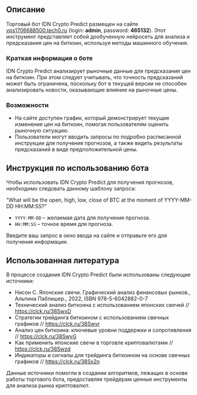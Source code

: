 ## Описание
Торговый бот IDN Crypto Predict размещен на сайте [vps1706688500.tech0.ru](https://vps1706688500.tech0.ru/) (login: **admin**, password: **465132**). Этот инструмент представляет собой дообученную нейросеть для анализа и предсказания цен на биткоин, используя методы машинного обучения.

### Краткая информация о боте
IDN Crypto Predict анализирует рыночные данные для предсказания цен на биткоин. При этом следует учитывать, что точность предсказаний может быть ограничена, поскольку бот в текущей версии не способен анализировать новости, оказывающие влияние на рыночные цены.

### Возможности
- На сайте доступен график, который демонстрирует текущие изменения цен на биткоин, помогая пользователям оценить рыночную ситуацию.
- Пользователи могут вводить запросы по подробно распмсанной инструкции для получения прогнозов, а также видеть результаты предсказаний в виде предположительной цены.

## Инструкция по использованию бота
Чтобы использовать IDN Crypto Predict для получения прогнозов, необходимо следовать данному шаблону запроса:

"What will be the open, high, low, close of BTC at the moment of YYYY-MM-DD HH:MM:SS?"

- `YYYY-MM-DD` – желаемая дата для получения прогноза.
- `HH:MM:SS` – точное время для прогноза.

Введите ваш запрос в окно ввода на сайте и отправьте его для получения информации.

## Использованная литература
В процессе создания IDN Crypto Predict были использованы следующие источники:
- Нисон С. Японские свечи. Графический анализ финансовых рынков., Альпина Паблишер., 2022, ISBN 978-5-6042882-0-7
- Технический анализ биткоина с использованием японских свечей // https://clck.ru/38SwxD    
- Стратегии трейдинга биткоином с использованием свечных графиков // https://clck.ru/38Swvr
- Анализ цен биткоина: ключевые уровни поддержки и сопротивления // https://clck.ru/38SwyG 
- Как применить японские свечи в торговле криптовалютами // https://clck.ru/38Swzd
- Индикаторы и сигналы для трейдинга биткоином на основе свечных графиков // https://clck.ru/38Sx2n


Данные источники помогли в создании алгоритмов, лежащих в основе работы торгового бота, предоставляя трейдерам ценные инструменты для анализа рынка криптовалют.
